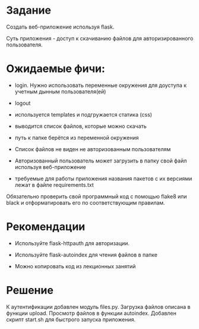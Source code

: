 # Задание

Создать веб-приложение используя flask.

Суть приложения - доступ к скачиванию файлов для авторизированного пользователя.



# Ожидаемые фичи:

- login. Нужно использовать переменные окружения для доуступа к учетным дынным пользователя(ей)

- logout

- используется templates и подгружается статика (css)

- выводится список файлов, которые можно скачать

- путь к папке берётся из переменной окружения

- Список файлов не виден не авторизованным пользователям

- Авторизованный пользователь может загрузить в папку свой файл используя веб-приложение

- требуемые для работы приложения названия пакетов с их версиями лежат в файле requirements.txt

Обязательно проверить свой программный код с помощью flake8 или black и отформатировать его по соответствующим правилам.



# Рекомендации

- Используйте flask-httpauth для авторизации.

- Используйте flask-autoindex для чтения файлов в папке

- Можно копировать код из лекционных занятий

# Решение

К аутентификации добавлен модуль files.py. Загрузка файлов описана в функции upload. Просмотр файлов в функции autoindex. 
Добавлен скрипт start.sh для быстрого запуска приложения.
